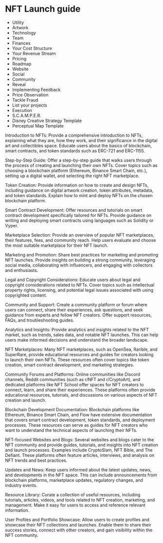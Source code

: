 # NFT Launch guide
- Utility
- Artwork
- Technology
- Team
- Finances
- Your Cost Structure
- Your Revenue Stream
- Pricing
- Roadmap
- Website
- Social
- Community
- Reveal
- Implementing Feedback
- Price Observation
- Tackle Fraud
- List your projects
- Execution	
- S.C.A.M.P.E.R.
- Disney Creative Strategy Template
- Perceptual Map Template

Introduction to NFTs: Provide a comprehensive introduction to NFTs, explaining what they are, how they work, and their significance in the digital art and collectibles space. Educate users about the basics of blockchain, smart contracts, and token standards such as ERC-721 and ERC-1155.

Step-by-Step Guide: Offer a step-by-step guide that walks users through the process of creating and launching their own NFTs. Cover topics such as choosing a blockchain platform (Ethereum, Binance Smart Chain, etc.), setting up a digital wallet, and selecting the right NFT marketplace.

Token Creation: Provide information on how to create and design NFTs, including guidance on digital artwork creation, token attributes, metadata, and token standards. Explain how to mint and deploy NFTs on the chosen blockchain platform.

Smart Contract Development: Offer resources and tutorials on smart contract development specifically tailored for NFTs. Provide guidance on writing and deploying smart contracts using languages such as Solidity or Vyper.

Marketplace Selection: Provide an overview of popular NFT marketplaces, their features, fees, and community reach. Help users evaluate and choose the most suitable marketplace for their NFT launch.

Marketing and Promotion: Share best practices for marketing and promoting NFT launches. Provide insights on building a strong community, leveraging social media, collaborating with influencers, and engaging with collectors and enthusiasts.

Legal and Copyright Considerations: Educate users about legal and copyright considerations related to NFTs. Cover topics such as intellectual property rights, licensing, and potential legal issues associated with using copyrighted content.

Community and Support: Create a community platform or forum where users can connect, share their experiences, ask questions, and seek guidance from experts and fellow NFT creators. Offer support resources, FAQs, and troubleshooting guides.

Analytics and Insights: Provide analytics and insights related to the NFT market, such as trends, sales data, and notable NFT launches. This can help users make informed decisions and understand the broader landscape.

NFT Marketplaces: Many NFT marketplaces, such as OpenSea, Rarible, and SuperRare, provide educational resources and guides for creators looking to launch their own NFTs. These resources often cover topics like token creation, smart contract development, and marketing strategies.

Community Forums and Platforms: Online communities like Discord channels, Reddit communities (such as r/NFT and r/CryptoArt), and dedicated platforms like NFT School offer spaces for NFT creators to connect, learn, and share their experiences. These platforms often provide educational resources, tutorials, and discussions on various aspects of NFT creation and launch.

Blockchain Development Documentation: Blockchain platforms like Ethereum, Binance Smart Chain, and Flow have extensive documentation that covers smart contract development, token standards, and deployment processes. These resources can serve as guides for NFT creators who want to understand the technical aspects of launching their NFTs.

NFT-focused Websites and Blogs: Several websites and blogs cater to the NFT community and provide guides, tutorials, and insights into NFT creation and launch processes. Examples include CryptoSlam, NFT Bible, and The Defiant. These platforms often feature articles, interviews, and analysis on NFT trends and best practices.

Updates and News: Keep users informed about the latest updates, news, and developments in the NFT space. This can include announcements from blockchain platforms, marketplace updates, regulatory changes, and industry events.

Resource Library: Curate a collection of useful resources, including tutorials, articles, videos, and tools related to NFT creation, marketing, and management. Make it easy for users to access and reference relevant information.

User Profiles and Portfolio Showcase: Allow users to create profiles and showcase their NFT collections and launches. Enable them to share their success stories, connect with other creators, and gain visibility within the NFT community.
